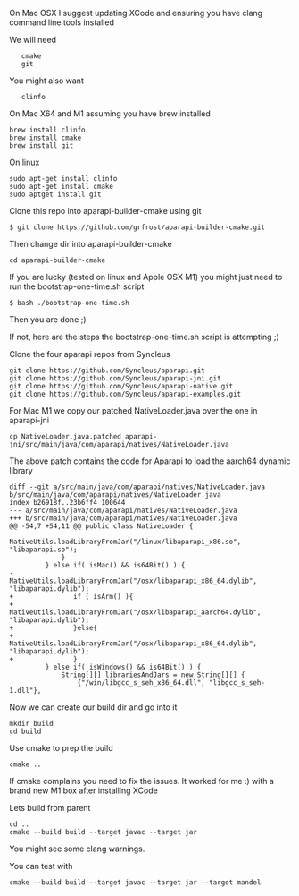 On Mac OSX I suggest updating XCode and ensuring you have clang command line tools installed

We will need
```
   cmake 
   git
```

You might also want
```
   clinfo
```

On Mac X64 and M1 assuming you have brew installed 
```
brew install clinfo
brew install cmake
brew install git
```

On linux

```
sudo apt-get install clinfo
sudo apt-get install cmake
sudo aptget install git
```

Clone this repo into aparapi-builder-cmake using git

```
$ git clone https://github.com/grfrost/aparapi-builder-cmake.git
```

Then change dir into aparapi-builder-cmake

```
cd aparapi-builder-cmake
```

If you are lucky (tested on linux and Apple OSX M1) you might just need to run the bootstrap-one-time.sh script 

```
$ bash ./bootstrap-one-time.sh 
```
Then you are done ;) 

If not, here are the steps the bootstrap-one-time.sh script is attempting ;)   

Clone the four aparapi repos from Syncleus
```
git clone https://github.com/Syncleus/aparapi.git
git clone https://github.com/Syncleus/aparapi-jni.git
git clone https://github.com/Syncleus/aparapi-native.git
git clone https://github.com/Syncleus/aparapi-examples.git
```

For Mac M1 we copy our patched NativeLoader.java over the one in aparapi-jni

```
cp NativeLoader.java.patched aparapi-jni/src/main/java/com/aparapi/natives/NativeLoader.java
```

The above patch contains the code for Aparapi to load the aarch64 dynamic library
```
diff --git a/src/main/java/com/aparapi/natives/NativeLoader.java b/src/main/java/com/aparapi/natives/NativeLoader.java
index b26918f..23b6ff4 100644
--- a/src/main/java/com/aparapi/natives/NativeLoader.java
+++ b/src/main/java/com/aparapi/natives/NativeLoader.java
@@ -54,7 +54,11 @@ public class NativeLoader {
                     NativeUtils.loadLibraryFromJar("/linux/libaparapi_x86.so", "libaparapi.so");
             }
         } else if( isMac() && is64Bit() ) {
-            NativeUtils.loadLibraryFromJar("/osx/libaparapi_x86_64.dylib", "libaparapi.dylib");
+               if ( isArm() ){
+                    NativeUtils.loadLibraryFromJar("/osx/libaparapi_aarch64.dylib", "libaparapi.dylib");
+               }else{
+                    NativeUtils.loadLibraryFromJar("/osx/libaparapi_x86_64.dylib", "libaparapi.dylib");
+               }
         } else if( isWindows() && is64Bit() ) {
             String[][] librariesAndJars = new String[][] {
                 {"/win/libgcc_s_seh_x86_64.dll", "libgcc_s_seh-1.dll"},
```

Now we can create our build dir and go into it
 
```
mkdir build
cd build
```

Use cmake to prep the build
```
cmake ..
```

If cmake complains you need to fix the issues. It worked for me :) with a brand new M1 box after installing XCode 

Lets build from parent
```
cd ..
cmake --build build --target javac --target jar
```

You might see some clang warnings. 

You can test with 

```
cmake --build build --target javac --target jar --target mandel
```
